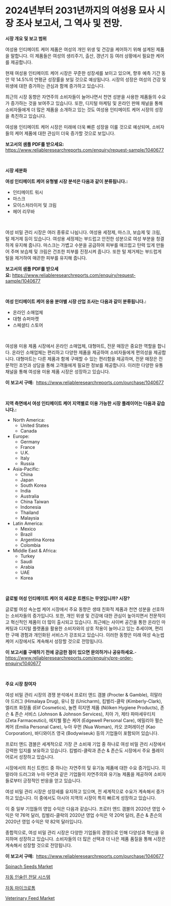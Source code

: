 <p><h1>2024년부터 2031년까지의 여성용 묘사 시장 조사 보고서, 그 역사 및 전망.</h1></p><p><strong>시장 개요 및 보고 범위</strong></p>
<p><p>여성용 인티메이트 케어 제품은 여성의 개인 위생 및 건강을 케어하기 위해 설계된 제품을 말합니다. 이 제품들은 여성의 생리주기, 출산, 갱년기 등 여러 상황에서 필요한 케어를 제공합니다. </p><p>현재 여성용 인티메이트 케어 시장은 꾸준한 성장세를 보이고 있으며, 향후 예측 기간 동안 약 14.5%의 연평균 성장률을 보일 것으로 예상됩니다. 시장의 성장은 여성의 건강 및 위생에 대한 증가하는 관심과 함께 증가하고 있습니다. </p><p>최근의 시장 동향은 자연주의 소비자들이 늘어나면서 천연 성분을 사용한 제품들의 수요가 증가하는 것을 보여주고 있습니다. 또한, 디지털 마케팅 및 온라인 판매 채널을 통해 소비자들에게 더 많은 제품을 소개하고 있는 것도 여성용 인티메이트 케어 시장의 성장을 촉진하고 있습니다. </p><p>여성용 인티메이트 케어 시장은 미래에 더욱 빠른 성장을 이룰 것으로 예상되며, 소비자들의 케어 제품에 대한 관심이 더욱 증가할 것으로 보입니다.</p></p>
<p><strong>보고서의 샘플 PDF를 받으세요:</strong> <a href="https://www.reliableresearchreports.com/enquiry/request-sample/1040677">https://www.reliableresearchreports.com/enquiry/request-sample/1040677</a></p>
<p>&nbsp;</p>
<p><strong>시장 세분화</strong></p>
<p><strong>여성 인티메이트 케어 유형별 시장 분석은 다음과 같이 분류됩니다.:</strong></p>
<p><ul><li>인티메이트 워시</li><li>마스크</li><li>모이스처라이저 및 크림</li><li>헤어 리무바</li></ul></p>
<p>&nbsp;</p>
<p><p>여성 비밀 관리 시장은 여러 종류로 나뉩니다. 여성용 세정제, 마스크, 보습제 및 크림, 털 제거제 등이 있습니다. 여성용 세정제는 부드럽고 안전한 성분으로 여성 부분을 청결하게 유지해 줍니다. 마스크는 가볍고 수분을 공급하여 피부를 매끄럽고 탄력 있게 만들어 주며 보습제 및 크림은 건조한 피부를 진정시켜 줍니다. 또한 털 제거제는 부드럽게 털을 제거하여 매끈한 피부를 유지해 줍니다.</p></p>
<p><strong>보고서의 샘플 PDF를 받으세요:</strong>&nbsp;<a href="https://www.reliableresearchreports.com/enquiry/request-sample/1040677">https://www.reliableresearchreports.com/enquiry/request-sample/1040677</a></p>
<p>&nbsp;</p>
<p><strong> 여성 인티메이트 케어 응용 분야별 시장 산업 조사는 다음과 같이 분류됩니다.:</strong></p>
<p><ul><li>온라인 소매업체</li><li>대형 슈퍼마켓</li><li>스페셜티 스토어</li></ul></p>
<p>&nbsp;</p>
<p><p>여성용 미용 제품 시장에서 온라인 소매업체, 대형마트, 전문 매장은 중요한 역할을 합니다. 온라인 소매업체는 편리하고 다양한 제품을 제공하여 소비자들에게 편의성을 제공합니다. 대형마트는 다른 제품과 함께 구매할 수 있는 편리함을 제공하며, 전문 매장은 전문적인 조언과 상담을 통해 고객들에게 필요한 정보를 제공합니다. 이러한 다양한 유통 채널을 통해 여성용 미용 제품 시장은 성장하고 있습니다.</p></p>
<p><strong>이 보고서 구매:</strong>&nbsp; <a href="https://www.reliableresearchreports.com/purchase/1040677">https://www.reliableresearchreports.com/purchase/1040677</a></p>
<p>&nbsp;</p>
<p><strong>지역 측면에서 여성 인티메이트 케어 지역별로 이용 가능한 시장 플레이어는 다음과 같습니다.:</strong></p>
<p><ul>
    <li>
        North America:
        <ul>
            <li>United States</li>
            <li>Canada</li>
        </ul>
    </li>
    <li>
        Europe:
        <ul>
            <li>Germany</li>
            <li>France</li>
            <li>U.K.</li>
            <li>Italy</li>
            <li>Russia</li>
        </ul>
    </li>
    <li>
        Asia-Pacific:
        <ul>
            <li>China</li>
            <li>Japan</li>
            <li>South Korea</li>
            <li>India</li>
            <li>Australia</li>
            <li>China Taiwan</li>
            <li>Indonesia</li>
            <li>Thailand</li>
            <li>Malaysia</li>
        </ul>
    </li>
    <li>
        Latin America:
        <ul>
            <li>Mexico</li>
            <li>Brazil</li>
            <li>Argentina Korea</li>
            <li>Colombia</li>
        </ul>
    </li>
    <li>
        Middle East & Africa:
        <ul>
            <li>Turkey</li>
            <li>Saudi</li>
            <li>Arabia</li>
            <li>UAE</li>
            <li>Korea</li>
        </ul>
    </li>
    </ul></p>
<p>&nbsp;</p>
<p><strong>글로벌 여성 인티메이트 케어 의 새로운 트렌드는 무엇입니까? 시장?</strong></p>
<p><p>글로벌 여성 속눈썹 케어 시장에서 주요 동향은 생태 친화적 제품과 천연 성분을 선호하는 소비자들의 증가입니다. 또한, 개인 위생 및 건강에 대한 관심이 높아지면서 전문적이고 혁신적인 제품이 더 많이 출시되고 있습니다. 최근에는 사이버 공간을 통한 온라인 마케팅과 디지털 플랫폼을 활용한 소비자와의 상호 작용이 늘어나고 있는 추세이며, 편리한 구매 경험과 개인화된 서비스가 강조되고 있습니다. 이러한 동향은 미래 여성 속눈썹 케어 시장에서도 계속해서 성장할 것으로 전망됩니다.</p></p>
<p><strong>이 보고서를 구매하기 전에 궁금한 점이 있으면 문의하거나 공유하세요.</strong>- <a href="https://www.reliableresearchreports.com/enquiry/pre-order-enquiry/1040677">https://www.reliableresearchreports.com/enquiry/pre-order-enquiry/1040677</a></p>
<p>&nbsp;</p>
<p><strong>주요 시장 참여자</strong></p>
<p><p>여성 비밀 관리 시장의 경쟁 분석에서 프로터 앤드 갬블 (Procter & Gamble), 히말라야 드러그 (Himalaya Drug), 유니 참 (Unicharm), 킴벌리-클락 (Kimberly-Clark), 엘리프 화장품 (Elif Cosmetics), 놀켄 히지엔 제품 (Nölken Hygiene Products), 존슨 & 존슨 서비스 (Johnson & Johnson Services), 치아 가, 제타 파마세우티치 (Zeta Farmaceutici), 에지웰 펄슨 케어 (Edgewell Personal Care), 에밀리아 펄슨 케어 (Emilia Personal Care), 누아 우먼 (Nua Woman), 카오 코퍼레이션 (Kao Corporation), 바디와이즈 영국 (Bodywiseuk) 등의 기업들이 포함되어 있습니다. </p><p>프로터 앤드 갬블은 세계적으로 가장 큰 소비재 기업 중 하나로 여성 비밀 관리 시장에서 강력한 입지를 보유하고 있습니다. 킴벌리-클락과 존슨 & 존슨도 시장에서 주요 플레이어로서 성장하고 있습니다. </p><p>시장에서의 최신 트렌드 중 하나는 자연주의 및 유기농 제품에 대한 수요 증가입니다. 히말라야 드러그와 누아 우먼과 같은 기업들이 자연주의와 유기농 제품을 제공하여 소비자들로부터 긍정적인 반응을 얻고 있습니다. </p><p>여성 비밀 관리 시장은 성장세를 유지하고 있으며, 전 세계적으로 수요가 계속해서 증가하고 있습니다. 이 중에서도 아시아 지역의 시장이 특히 빠르게 성장하고 있습니다. </p><p>이 중 일부 기업들의 영업 수익은 다음과 같습니다. 프로터 앤드 갬블의 2020년 영업 수익은 약 76억 달러, 킴벌리-클락의 2020년 영업 수익은 약 20억 달러, 존슨 & 존슨의 2020년 영업 수익은 약 82억 달러입니다. </p><p>종합적으로, 여성 비밀 관리 시장은 다양한 기업들의 경쟁으로 인해 다양성과 혁신을 유지하며 성장하고 있습니다. 소비자들의 더 많은 선택과 더 나은 제품 품질을 통해 시장은 계속해서 성장할 것으로 전망됩니다.</p></p>
<p><strong>이 보고서 구매:</strong>&nbsp;&nbsp;<a href="https://www.reliableresearchreports.com/purchase/1040677">https://www.reliableresearchreports.com/purchase/1040677</a></p>
<p><p><a href="https://issuu.com/reportprime-2/docs/spinach-seeds-market-size-2030.pptx">Spinach Seeds Market</a></p><p><a href="https://github.com/hxzi07639916/Market-Research-Report-List-1/blob/main/83047047833.md">자동 인슐린 전달 시스템</a></p><p><a href="https://github.com/Hubertstyenger6685/Market-Research-Report-List-1/blob/main/66914957834.md">자동 마이크로톰</a></p><p><a href="https://issuu.com/reportprime-2/docs/veterinary-feed-market-size-2030.pptx">Veterinary Feed Market</a></p></p>
